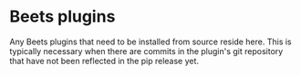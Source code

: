 # Beets plugins

Any Beets plugins that need to be installed from source reside here.
This is typically necessary when there are commits in the plugin's
git repository that have not been reflected in the pip release yet.
